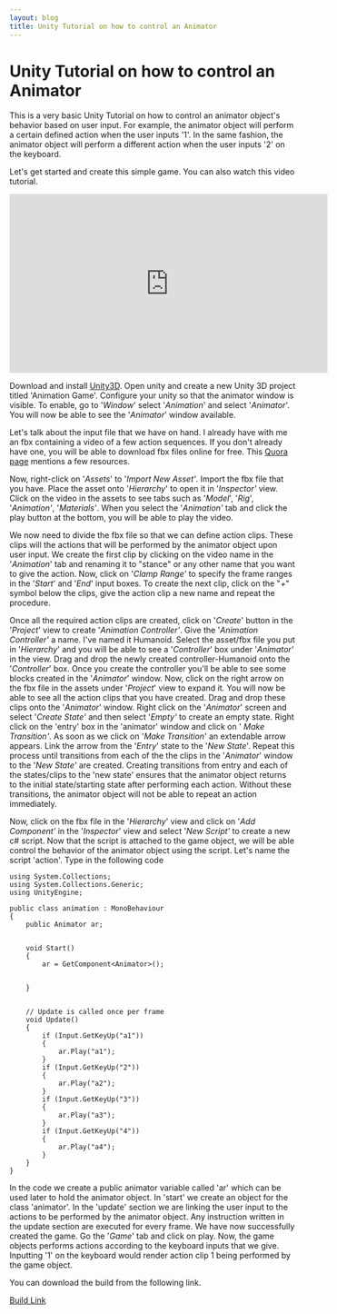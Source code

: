 ```yaml
---
layout: blog
title: Unity Tutorial on how to control an Animator  
---
```


# Unity Tutorial on how to control an Animator  



This is a very basic Unity Tutorial on how to control an animator object&#39;s behavior based on user input. For example, the animator object will perform a certain defined action when the user inputs &#39;1&#39;. In the same fashion, the animator object will perform a different action when the user inputs &#39;2&#39; on the keyboard.

Let&#39;s get started and create this simple game. You can also watch this video tutorial.


<iframe width="560" height="315" src="https://www.youtube.com/embed/_yDVf4bKz6Y" frameborder="0" allow="accelerometer; autoplay; encrypted-media; gyroscope; picture-in-picture" allowfullscreen></iframe>


Download and install [Unity3D](https://unity3d.com/unity). Open unity and create a new Unity 3D project titled &#39;Animation Game&#39;.  Configure your unity so that the animator window is visible. To enable, go to &#39;_Window_&#39; select &#39;_Animation_&#39; and select &#39;_Animator_&#39;. You will now be able to see the &#39;_Animator_&#39; window available.

Let&#39;s talk about the input file that we have on hand. I already have with me an fbx containing a video of a few action sequences. If you don&#39;t already have one, you will be able to download fbx files online for free. This [Quora page](https://www.quora.com/What-is-the-best-free-database-of-3D-models-I-can-use-in-Unity) mentions a few resources.

Now, right-click on &#39;_Assets_&#39; to &#39;_Import New Asset&#39;_. Import the fbx file that you have. Place the asset onto &#39;_Hierarchy_&#39; to open it in &#39;_Inspector&#39;_ view. Click on the video in the assets to see tabs such as &#39;_Model_&#39;, &#39;_Rig_&#39;, &#39;_Animation&#39;_, &#39;_Materials&#39;_.  When you select the &#39;_Animation&#39;_ tab and click the play button at the bottom, you will be able to play the video.

We now need to divide the fbx file so that we can define action clips. These clips will the actions that will be performed by the animator object upon user input. We create the first clip by clicking on the video name in the &#39;_Animation_&#39; tab and renaming it to &quot;stance&quot; or any other name that you want to give the action. Now, click on &#39;_Clamp Range&#39;_ to specify  the frame ranges in the &#39;_Start_&#39; and &#39;_End_&#39; input boxes. To create the next clip, click on the &quot;_+_&quot; symbol below the clips, give the action clip a new name and repeat the procedure.

Once all the required action clips are created, click on &#39;_Create_&#39; button in the &#39;_Project_&#39; view to create &#39;_Animation Controller&#39;_. Give the &#39;_Animation Controller&#39;_ a name. I&#39;ve named it Humanoid. Select the asset/fbx file you put in &#39;_Hierarchy_&#39; and you will be able to see a &#39;_Controller_&#39; box under &#39;_Animator&#39;_ in the view. Drag and drop the newly created controller-Humanoid onto the &#39;_Controller_&#39; box. Once you create the controller you&#39;ll be able to see some blocks created in the &#39;_Animator_&#39; window. Now, click on the right arrow on the fbx file in the assets under &#39;_Project_&#39; view to expand it. You will now be able to see all the action clips that you have created. Drag and drop these clips onto the &#39;_Animator_&#39; window. Right click on the &#39;_Animator_&#39; screen and select &#39;_Create State&#39;_ and then select &#39;_Empty&#39;_ to create an empty state. Right click on the &#39;entry&#39; box in the &#39;animator&#39; window and click on &#39; _Make Transition&#39;_.  As soon as we click on &#39;_Make Transition_&#39; an extendable arrow appears. Link the arrow from the &#39;_Entry_&#39; state to the &#39;_New State_&#39;. Repeat this process until transitions from  each of the the clips in the &#39;_Animator_&#39; window  to the &#39;_New State&#39;_ are created. Creating transitions from entry and each of the states/clips to the &#39;new state&#39; ensures that the animator object returns to the initial state/starting state after performing each action. Without these transitions, the animator object will not be able to repeat an action immediately.

Now, click on the fbx file in the &#39;_Hierarchy_&#39; view and click on &#39;_Add Component&#39;_ in the &#39;_Inspector_&#39; view and select &#39;_New Script&#39;_ to create a new c# script. Now that the script is attached to the game object, we will be able control the behavior of the animator object using the script. Let&#39;s name the script &#39;action&#39;. Type in the following code

```
using System.Collections;
using System.Collections.Generic;
using UnityEngine;

public class animation : MonoBehaviour
{
    public Animator ar;


    void Start()
    {
        ar = GetComponent<Animator>();


    }


    // Update is called once per frame
    void Update()
    {
        if (Input.GetKeyUp("a1"))
        {
            ar.Play("a1");
        }
        if (Input.GetKeyUp("2"))
        {
            ar.Play("a2");
        }
        if (Input.GetKeyUp("3"))
        {
            ar.Play("a3");
        }
        if (Input.GetKeyUp("4"))
        {
            ar.Play("a4");
        }
    }
}
```

In the code we create a public animator variable called &#39;ar&#39; which can be used later to hold the animator object. In &#39;start&#39; we create an object for the class &#39;animator&#39;. In the &#39;update&#39; section we are linking the user input to the actions to be performed by the animator object. Any instruction written in the update section are executed for every frame. We have now successfully created the game. Go the &#39;_Game_&#39; tab and click on play. Now, the game objects performs actions according to the keyboard inputs that we give. Inputting &#39;1&#39; on the keyboard would render action clip 1 being performed by the game object.


You can download the build from the following link. 

[Build Link](https://drive.google.com/drive/folders/1K-wgbRSq1-ugXS3X6cZ6VNCiAcjM7DUu) 
